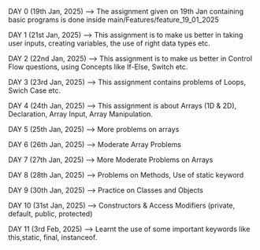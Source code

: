 DAY 0 (19th Jan, 2025) --> The assignment given on 19th Jan containing basic programs is done inside main/Features/feature_19_01_2025

DAY 1 (21st Jan, 2025) --> This assignment is to make us better in taking user inputs, creating variables, the use of right data types etc.

DAY 2 (22nd Jan, 2025) --> This assignment is to make us better in Control Flow questions, using Concepts like If-Else, Switch etc.

DAY 3 (23rd Jan, 2025) --> This assignment contains problems of Loops, Swich Case etc.

DAY 4 (24th Jan, 2025) --> This assignment is about Arrays (1D & 2D), Declaration, Array Input, Array Manipulation.

DAY 5 (25th Jan, 2025) --> More problems on arrays

DAY 6 (26th Jan, 2025) --> Moderate Array Problems

DAY 7 (27th Jan, 2025) --> More Moderate Problems on Arrays

DAY 8 (28th Jan, 2025) --> Problems on Methods, Use of static keyword

DAY 9 (30th Jan, 2025) --> Practice on Classes and Objects

DAY 10 (31st Jan, 2025) --> Constructors & Access Modifiers (private, default, public, protected)

DAY 11 (3rd Feb, 2025) --> Learnt the use of some important keywords like this,static, final, instanceof.
